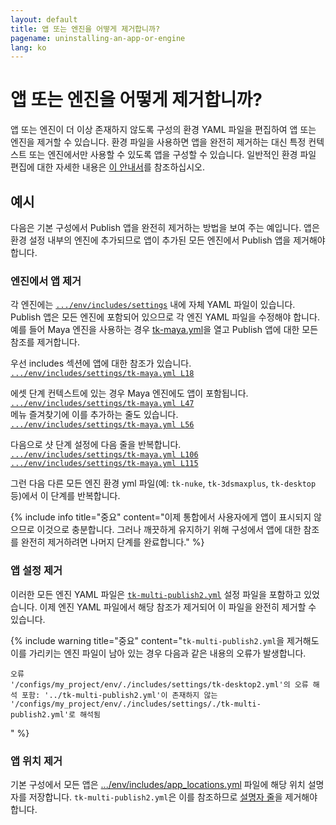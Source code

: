 ```yaml
---
layout: default
title: 앱 또는 엔진을 어떻게 제거합니까?
pagename: uninstalling-an-app-or-engine
lang: ko
---
```


# 앱 또는 엔진을 어떻게 제거합니까?

앱 또는 엔진이 더 이상 존재하지 않도록 구성의 환경 YAML 파일을 편집하여 앱 또는 엔진을 제거할 수 있습니다.
환경 파일을 사용하면 앱을 완전히 제거하는 대신 특정 컨텍스트 또는 엔진에서만 사용할 수 있도록 앱을 구성할 수 있습니다.
일반적인 환경 파일 편집에 대한 자세한 내용은 [이 안내서](../../toolkit/learning-resources/guides/editing_app_setting.md)를 참조하십시오.

## 예시

다음은 기본 구성에서 Publish 앱을 완전히 제거하는 방법을 보여 주는 예입니다.
앱은 환경 설정 내부의 엔진에 추가되므로 앱이 추가된 모든 엔진에서 Publish 앱을 제거해야 합니다.

### 엔진에서 앱 제거

각 엔진에는 [`.../env/includes/settings`](https://github.com/shotgunsoftware/tk-config-default2/tree/e09236bf4b91a6dd79ca5b3ef1258d0eb0afd871/env/includes/settings) 내에 자체 YAML 파일이 있습니다. Publish 앱은 모든 엔진에 포함되어 있으므로 각 엔진 YAML 파일을 수정해야 합니다. 예를 들어 Maya 엔진을 사용하는 경우 [tk-maya.yml](https://github.com/shotgunsoftware/tk-config-default2/blob/e09236bf4b91a6dd79ca5b3ef1258d0eb0afd871/env/includes/settings/tk-maya.yml)을 열고 Publish 앱에 대한 모든 참조를 제거합니다.

우선 includes 섹션에 앱에 대한 참조가 있습니다.<br/>
[`.../env/includes/settings/tk-maya.yml L18`](https://github.com/shotgunsoftware/tk-config-default2/blob/e09236bf4b91a6dd79ca5b3ef1258d0eb0afd871/env/includes/settings/tk-maya.yml#L18)

에셋 단계 컨텍스트에 있는 경우 Maya 엔진에도 앱이 포함됩니다.<br/>
[`.../env/includes/settings/tk-maya.yml L47`](https://github.com/shotgunsoftware/tk-config-default2/blob/e09236bf4b91a6dd79ca5b3ef1258d0eb0afd871/env/includes/settings/tk-maya.yml#L47)<br/>메뉴 즐겨찾기에 이를 추가하는 줄도 있습니다.<br/>
[`.../env/includes/settings/tk-maya.yml L56`](https://github.com/shotgunsoftware/tk-config-default2/blob/e09236bf4b91a6dd79ca5b3ef1258d0eb0afd871/env/includes/settings/tk-maya.yml#L56)


다음으로 샷 단계 설정에 다음 줄을 반복합니다.<br/>
[`.../env/includes/settings/tk-maya.yml L106`](https://github.com/shotgunsoftware/tk-config-default2/blob/e09236bf4b91a6dd79ca5b3ef1258d0eb0afd871/env/includes/settings/tk-maya.yml#L106)<br/>
[`.../env/includes/settings/tk-maya.yml L115`](https://github.com/shotgunsoftware/tk-config-default2/blob/e09236bf4b91a6dd79ca5b3ef1258d0eb0afd871/env/includes/settings/tk-maya.yml#L115)

그런 다음 다른 모든 엔진 환경 yml 파일(예: `tk-nuke`, `tk-3dsmaxplus`, `tk-desktop` 등)에서 이 단계를 반복합니다.

{% include info title="중요" content="이제 통합에서 사용자에게 앱이 표시되지 않으므로 이것으로 충분합니다. 그러나 깨끗하게 유지하기 위해 구성에서 앱에 대한 참조를 완전히 제거하려면 나머지 단계를 완료합니다." %}

### 앱 설정 제거

이러한 모든 엔진 YAML 파일은 [`tk-multi-publish2.yml`](https://github.com/shotgunsoftware/tk-config-default2/blob/e09236bf4b91a6dd79ca5b3ef1258d0eb0afd871/env/includes/settings/tk-multi-publish2.yml) 설정 파일을 포함하고 있었습니다. 이제 엔진 YAML 파일에서 해당 참조가 제거되어 이 파일을 완전히 제거할 수 있습니다.

{% include warning title="중요" content="`tk-multi-publish2.yml`을 제거해도 이를 가리키는 엔진 파일이 남아 있는 경우 다음과 같은 내용의 오류가 발생합니다.

    오류
    '/configs/my_project/env/./includes/settings/tk-desktop2.yml'의 오류 해석 포함: '../tk-multi-publish2.yml'이 존재하지 않는 '/configs/my_project/env/./includes/settings/./tk-multi-publish2.yml'로 해석됨
" %}

### 앱 위치 제거

기본 구성에서 모든 앱은 [.../env/includes/app_locations.yml](https://github.com/shotgunsoftware/tk-config-default2/blob/e09236bf4b91a6dd79ca5b3ef1258d0eb0afd871/env/includes/app_locations.yml) 파일에 해당 위치 설명자를 저장합니다. `tk-multi-publish2.yml`은 이를 참조하므로 [설명자 줄](https://github.com/shotgunsoftware/tk-config-default2/blob/e09236bf4b91a6dd79ca5b3ef1258d0eb0afd871/env/includes/app_locations.yml#L52-L56)을 제거해야 합니다.